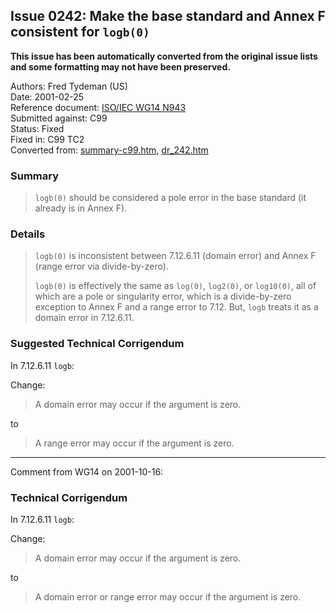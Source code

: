 ## Issue 0242: Make the base standard and Annex F consistent for `logb(0)`

**This issue has been automatically converted from the original issue lists and some formatting may not have been preserved.**

Authors: Fred Tydeman (US)  
Date: 2001-02-25  
Reference document: [ISO/IEC WG14 N943](https://www.open-std.org/jtc1/sc22/wg14/www/docs/n943.txt)  
Submitted against: C99  
Status: Fixed  
Fixed in: C99 TC2  
Converted from: [summary-c99.htm](https://www.open-std.org/jtc1/sc22/wg14/www/docs/summary-c99.htm), [dr_242.htm](https://www.open-std.org/jtc1/sc22/wg14/www/docs/dr_242.htm)

### Summary

> `logb(0)` should be considered a pole error in the base standard (it already is
> in Annex F).

### Details

> `logb(0)` is inconsistent between 7.12.6.11 (domain error) and Annex F (range
> error via divide-by-zero).
>
> `logb(0)` is effectively the same as `log(0)`, `log2(0)`, or `log10(0)`, all of
> which are a pole or singularity error, which is a divide-by-zero exception to
> Annex F and a range error to 7.12. But, `logb` treats it as a domain error in
> 7.12.6.11.

### Suggested Technical Corrigendum

In 7.12.6.11 `logb`:

Change:

> A domain error may occur if the argument is zero.

to

> A range error may occur if the argument is zero.

---

Comment from WG14 on 2001-10-16:

### Technical Corrigendum

In 7.12.6.11 `logb`:

Change:

> A domain error may occur if the argument is zero.

to

> A domain error or range error may occur if the argument is zero.
